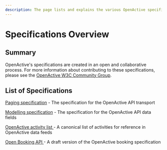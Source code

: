 ```yaml
---
description: The page lists and explains the various OpenActive specifications
---
```


# Specifications Overview

## Summary

OpenActive's specifications are created in an open and collaborative process. For more information about contributing to these specifications, please see the [OpenActive W3C Community Group](https://w3c.openactive.io).

## List of Specifications

[Paging specification](https://www.openactive.io/realtime-paged-data-exchange/) - The specification for the OpenActive API transport

[Modelling specification](https://www.openactive.io/modelling-opportunity-data/) - The specification for the OpenActive API data fields

[OpenActive activity list ](https://www.openactive.io/activity-list/)- A canonical list of activities for reference in OpenActive data feeds

[Open Booking API ](https://www.openactive.io/open-booking-api/EditorsDraft/)- A draft version of the OpenActive booking specification

